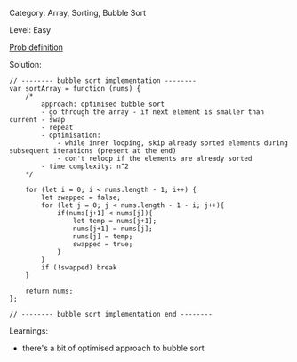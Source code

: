 Category: Array, Sorting, Bubble Sort

Level: Easy

[Prob definition](https://leetcode.com/problems/sort-an-array/description/)

Solution:

```
// -------- bubble sort implementation --------
var sortArray = function (nums) {
    /* 
        approach: optimised bubble sort
        - go through the array - if next element is smaller than current - swap
        - repeat
        - optimisation: 
            - while inner looping, skip already sorted elements during subsequent iterations (present at the end)
            - don't reloop if the elements are already sorted
        - time complexity: n^2
    */

    for (let i = 0; i < nums.length - 1; i++) {
        let swapped = false;
        for (let j = 0; j < nums.length - 1 - i; j++){
            if(nums[j+1] < nums[j]){
                let temp = nums[j+1];
                nums[j+1] = nums[j];
                nums[j] = temp;
                swapped = true;
            }
        }
        if (!swapped) break
    }

    return nums;
};

// -------- bubble sort implementation end --------
```

Learnings:

- there's a bit of optimised approach to bubble sort
